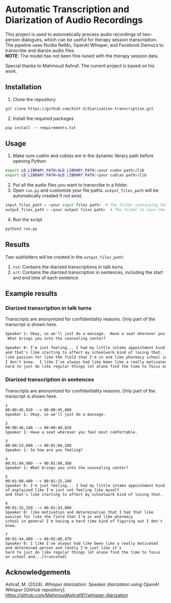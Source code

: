 # Automatic Transcription and Diarization of Audio Recordings
This project is used to automatically process audio recordings of two-person dialogues, which can be useful for 
therapy session transcription. The pipeline uses Nvidia NeMo, OpenAI Whisper, and Facebook Demucs to transcribe and 
diarize audio files.  
**NOTE**: The model has not been fine-tuned with the therapy session data.  

Special thanks to Mahmoud Ashraf. The current project is based on his work.

## Installation
1. Clone the repository
```bash
git clone https://github.com/XinY-Z/diarization-transcription.git
```
2. Install the required packages
```bash
pip install -r requirements.txt
```

## Usage
1. Make sure cudnn and cublas are in the dynamic library path before opening Python
```bash
export LD_LIBRARY_PATH=$LD_LIBRARY_PATH:<your cudnn path>/lib
export LD_LIBRARY_PATH=$LD_LIBRARY_PATH:<your cublas path>/lib
```
2. Put all the audio files you want to transcribe in a folder.
3. Open `run.py` and customize your file paths. `output_files_path` will be automatically created if not exist.
```python
input_files_path = <your input files path>  # The folder containing the audio files
output_files_path = <your output files path>  # The folder to save the diarized transcription
```
4. Run the script
```bash
python3 run.py
```

## Results
Two subfolders will be created in the `output_files_path`:
1. `txt`: Contains the diarized transcriptions in talk turns.
2. `srt`: Contains the diarized transcription in sentences, including the start and end time of each sentence.

## Example results
### Diarized transcription in talk turns
Transcripts are anonymized for confidentiality reasons. Only part of the transcript is shown here.
```txt
Speaker 1: Okay, so we'll just do a massage.  Have a seat wherever you feel most comfortable.  So how are you feeling? 
 What brings you into the counseling center?  

Speaker 0: I'm just feeling... I had my little intake appointment kind of explained like I'm just not feeling like myself 
and that's like starting to affect my schoolwork kind of losing that.  like motivation and determination that I had that 
like passion for like the field that I'm in and like pharmacy school in general I'm having a hard time kind of figuring out 
I don't know.  I like I've always had like been like a really motivated and determined person and lately I'm just like it's 
hard to just do like regular things let alone find the time to focus on school and...[truncated]
```

### Diarized transcription in sentences
Transcripts are anonymized for confidentiality reasons. Only part of the transcript is shown here.
```srt
1
00:00:45,020 --> 00:00:45,880
Speaker 1: Okay, so we'll just do a massage.

2
00:00:46,140 --> 00:00:48,820
Speaker 1: Have a seat wherever you feel most comfortable.

3
00:00:53,840 --> 00:01:04,280
Speaker 1: So how are you feeling?

4
00:01:04,980 --> 00:01:08,360
Speaker 1: What brings you into the counseling center?

5
00:01:08,400 --> 00:01:25,240
Speaker 0: I'm just feeling... I had my little intake appointment kind of explained like I'm just not feeling like myself 
and that's like starting to affect my schoolwork kind of losing that.

6
00:01:25,320 --> 00:01:43,880
Speaker 0: like motivation and determination that I had that like passion for like the field that I'm in and like pharmacy 
school in general I'm having a hard time kind of figuring out I don't know.

7
00:01:44,480 --> 00:02:08,479
Speaker 0: I like I've always had like been like a really motivated and determined person and lately I'm just like it's 
hard to just do like regular things let alone find the time to focus on school and...[truncated]
```

## Acknowledgements
Ashraf, M. (2024). _Whisper diarization: Speaker diarization using OpenAI Whisper_ [GitHub repository]. 
https://github.com/MahmoudAshraf97/whisper-diarization
